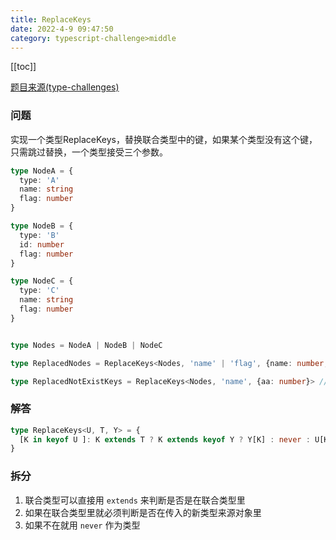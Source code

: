 ```yaml
---
title: ReplaceKeys
date: 2022-4-9 09:47:50
category: typescript-challenge>middle
---
```


[[toc]]

[题目来源(type-challenges)](https://github.com/type-challenges/type-challenges/blob/master/questions/1130-medium-replacekeys/README.md)

### 问题
实现一个类型ReplaceKeys，替换联合类型中的键，如果某个类型没有这个键，只需跳过替换，一个类型接受三个参数。
```typescript
type NodeA = {
  type: 'A'
  name: string
  flag: number
}

type NodeB = {
  type: 'B'
  id: number
  flag: number
}

type NodeC = {
  type: 'C'
  name: string
  flag: number
}


type Nodes = NodeA | NodeB | NodeC

type ReplacedNodes = ReplaceKeys<Nodes, 'name' | 'flag', {name: number, flag: string}> // {type: 'A', name: number, flag: string} | {type: 'B', id: number, flag: string} | {type: 'C', name: number, flag: string} // would replace name from string to number, replace flag from number to string.

type ReplacedNotExistKeys = ReplaceKeys<Nodes, 'name', {aa: number}> // {type: 'A', name: never, flag: number} | NodeB | {type: 'C', name: never, flag: number} // would replace name to never
```

### 解答
```typescript
type ReplaceKeys<U, T, Y> = {
  [K in keyof U ]: K extends T ? K extends keyof Y ? Y[K] : never : U[K]
}
```

### 拆分
1. 联合类型可以直接用 `extends` 来判断是否是在联合类型里
2. 如果在联合类型里就必须判断是否在传入的新类型来源对象里
3. 如果不在就用 `never` 作为类型
